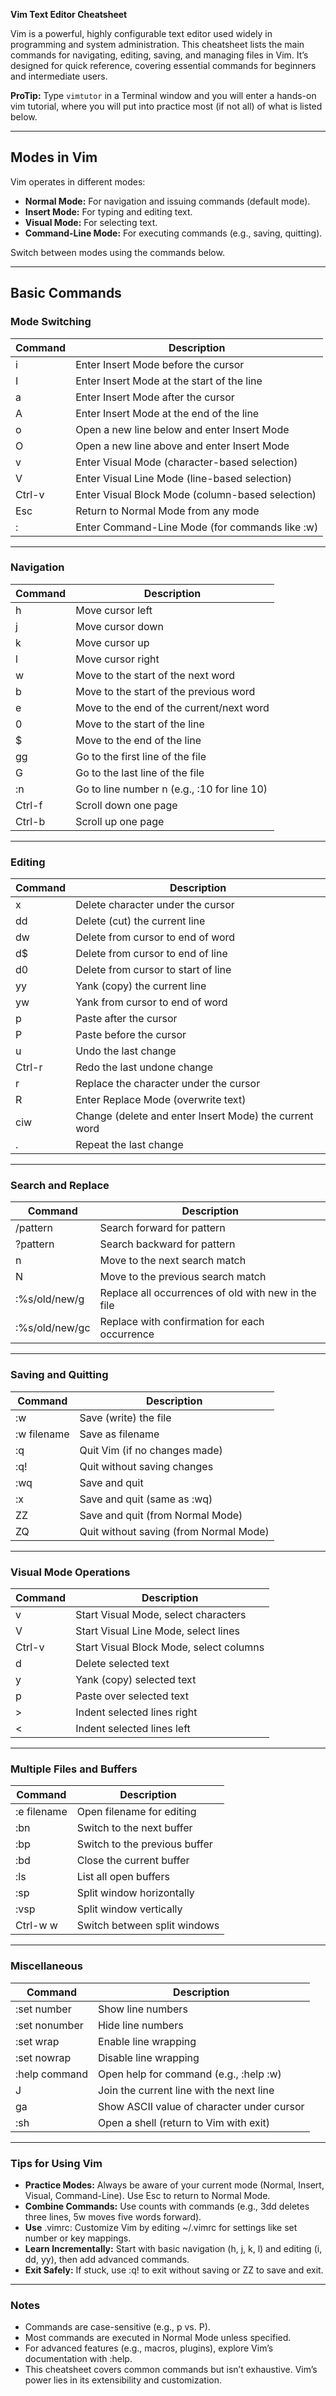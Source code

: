 **Vim Text Editor Cheatsheet**

Vim is a powerful, highly configurable text editor used widely in programming and system administration. This cheatsheet lists the main commands for navigating, editing, saving, and managing files in Vim. It’s designed for quick reference, covering essential commands for beginners and intermediate users.  

**ProTip:** Type `vimtutor` in a Terminal window and you will enter a hands-on vim tutorial, where you will put into practice most (if not all) of what is listed below.  

---

## Modes in Vim

Vim operates in different modes:

* **Normal Mode:** For navigation and issuing commands (default mode).  
* **Insert Mode:** For typing and editing text.  
* **Visual Mode:** For selecting text.  
* **Command-Line Mode:** For executing commands (e.g., saving, quitting).

Switch between modes using the commands below.  

---

## Basic Commands

### Mode Switching

| Command | Description |
| ----- | ----- |
| i | Enter Insert Mode before the cursor |
| I | Enter Insert Mode at the start of the line |
| a | Enter Insert Mode after the cursor |
| A | Enter Insert Mode at the end of the line |
| o | Open a new line below and enter Insert Mode |
| O | Open a new line above and enter Insert Mode |
| v | Enter Visual Mode (character-based selection) |
| V | Enter Visual Line Mode (line-based selection) |
| Ctrl-v | Enter Visual Block Mode (column-based selection) |
| Esc | Return to Normal Mode from any mode |
| : | Enter Command-Line Mode (for commands like :w) |

---

### Navigation

| Command | Description |
| ----- | ----- |
| h | Move cursor left |
| j | Move cursor down |
| k | Move cursor up |
| l | Move cursor right |
| w | Move to the start of the next word |
| b | Move to the start of the previous word |
| e | Move to the end of the current/next word |
| 0 | Move to the start of the line |
| $ | Move to the end of the line |
| gg | Go to the first line of the file |
| G | Go to the last line of the file |
| :n | Go to line number n (e.g., :10 for line 10\) |
| Ctrl-f | Scroll down one page |
| Ctrl-b | Scroll up one page |

---

### Editing

| Command | Description |
| ----- | ----- |
| x | Delete character under the cursor |
| dd | Delete (cut) the current line |
| dw | Delete from cursor to end of word |
| d$ | Delete from cursor to end of line |
| d0 | Delete from cursor to start of line |
| yy | Yank (copy) the current line |
| yw | Yank from cursor to end of word |
| p | Paste after the cursor |
| P | Paste before the cursor |
| u | Undo the last change |
| Ctrl-r | Redo the last undone change |
| r | Replace the character under the cursor |
| R | Enter Replace Mode (overwrite text) |
| ciw | Change (delete and enter Insert Mode) the current word |
| . | Repeat the last change |

---

### Search and Replace

| Command | Description |
| ----- | ----- |
| /pattern | Search forward for pattern |
| ?pattern | Search backward for pattern |
| n | Move to the next search match |
| N | Move to the previous search match |
| :%s/old/new/g | Replace all occurrences of old with new in the file |
| :%s/old/new/gc | Replace with confirmation for each occurrence |

---

### Saving and Quitting

| Command | Description |
| ----- | ----- |
| :w | Save (write) the file |
| :w filename | Save as filename |
| :q | Quit Vim (if no changes made) |
| :q\! | Quit without saving changes |
| :wq | Save and quit |
| :x | Save and quit (same as :wq) |
| ZZ | Save and quit (from Normal Mode) |
| ZQ | Quit without saving (from Normal Mode) |

---

### Visual Mode Operations

| Command | Description |
| ----- | ----- |
| v | Start Visual Mode, select characters |
| V | Start Visual Line Mode, select lines |
| Ctrl-v | Start Visual Block Mode, select columns |
| d | Delete selected text |
| y | Yank (copy) selected text |
| p | Paste over selected text |
| \> | Indent selected lines right |
| \< | Indent selected lines left |

---

### Multiple Files and Buffers

| Command | Description |
| ----- | ----- |
| :e filename | Open filename for editing |
| :bn | Switch to the next buffer |
| :bp | Switch to the previous buffer |
| :bd | Close the current buffer |
| :ls | List all open buffers |
| :sp | Split window horizontally |
| :vsp | Split window vertically |
| Ctrl-w w | Switch between split windows |

---

### Miscellaneous

| Command | Description |
| ----- | ----- |
| :set number | Show line numbers |
| :set nonumber | Hide line numbers |
| :set wrap | Enable line wrapping |
| :set nowrap | Disable line wrapping |
| :help command | Open help for command (e.g., :help :w) |
| J | Join the current line with the next line |
| ga | Show ASCII value of character under cursor |
| :sh | Open a shell (return to Vim with exit) |

---

### Tips for Using Vim

* **Practice Modes:** Always be aware of your current mode (Normal, Insert, Visual, Command-Line). Use Esc to return to Normal Mode.  
* **Combine Commands:** Use counts with commands (e.g., 3dd deletes three lines, 5w moves five words forward).  
* **Use** .vimrc: Customize Vim by editing \~/.vimrc for settings like set number or key mappings.  
* **Learn Incrementally:** Start with basic navigation (h, j, k, l) and editing (i, dd, yy), then add advanced commands.  
* **Exit Safely:** If stuck, use :q\! to exit without saving or ZZ to save and exit.

---

### Notes

* Commands are case-sensitive (e.g., p vs. P).  
* Most commands are executed in Normal Mode unless specified.  
* For advanced features (e.g., macros, plugins), explore Vim’s documentation with :help.  
* This cheatsheet covers common commands but isn’t exhaustive. Vim’s power lies in its extensibility and customization.
